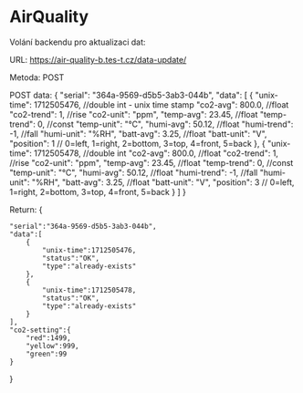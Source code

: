 # AirQuality

Volání backendu pro aktualizaci dat:

URL: 
https://air-quality-b.tes-t.cz/data-update/

Metoda: 
POST

POST data: 
{
    "serial": "364a-9569-d5b5-3ab3-044b",
    "data": [
        {
            "unix-time": 1712505476, //double int - unix time stamp
            "co2-avg": 800.0, //float
            "co2-trend": 1, //rise
            "co2-unit": "ppm",
            "temp-avg": 23.45, //float
            "temp-trend": 0, //const
            "temp-unit": "°C",
            "humi-avg": 50.12, //float
            "humi-trend": -1, //fall
            "humi-unit": "%RH",
            "batt-avg": 3.25, //float
            "batt-unit": "V",
            "position": 1 // 0=left, 1=right, 2=bottom, 3=top, 4=front, 5=back
        },
        {
            "unix-time": 1712505478, //double int
            "co2-avg": 800.0, //float
            "co2-trend": 1, //rise
            "co2-unit": "ppm",
            "temp-avg": 23.45, //float
            "temp-trend": 0, //const
            "temp-unit": "°C",
            "humi-avg": 50.12, //float
            "humi-trend": -1, //fall
            "humi-unit": "%RH",
            "batt-avg": 3.25, //float
            "batt-unit": "V",
            "position": 3 // 0=left, 1=right, 2=bottom, 3=top, 4=front, 5=back
        }
    ]
}

Return:
{

    "serial":"364a-9569-d5b5-3ab3-044b",
    "data":[
        {
            "unix-time":1712505476,
            "status":"OK",
            "type":"already-exists"
        },
        {
            "unix-time":1712505478,
            "status":"OK",
            "type":"already-exists"
        }
    ],
    "co2-setting":{
        "red":1499,
        "yellow":999,
        "green":99
    }

}
